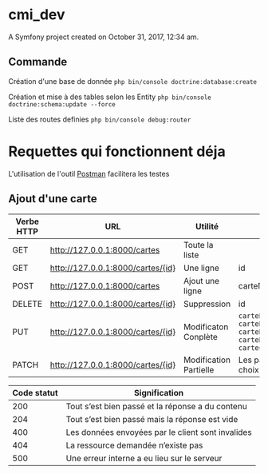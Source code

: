 cmi_dev
=======

A Symfony project created on October 31, 2017, 12:34 am.

## Commande 

Création d'une base de donnée 
`php bin/console doctrine:database:create`

Création et mise à des tables selon les Entity 
`php bin/console doctrine:schema:update --force`

Liste des routes definies
`php bin/console debug:router`



Requettes qui fonctionnent déja
===============================
L'utilisation de l'outil [Postman](https://www.getpostman.com/) facilitera les testes
## Ajout d'une carte
 

 | Verbe HTTP |			URL                  	    |     Utilité             |          Paramettres         |
 |------------|-------------------------------------|-------------------------|------------------------------|
 |   GET      | http://127.0.0.1:8000/cartes  	    |  Toute la liste         |								 |
 |   GET      | http://127.0.0.1:8000/cartes/{id}	|     Une ligne           |id 							 |
 |   POST     | http://127.0.0.1:8000/cartes        | Ajout une ligne         |carteNumero,carteCode		 |
 |  DELETE    | http://127.0.0.1:8000/cartes/{id}	|   Suppression           |id 							 |
 |	 PUT      | http://127.0.0.1:8000/cartes/{id}   |  Modificaton Conplète   |```carteNumero,  carteDateDelivrance[year],  carteDateDelivrance[month],  carteDateDelivrance[day],  carteCode```|
 |   PATCH    | http://127.0.0.1:8000/cartes/{id}   |  Modification Partielle | Les paramettres sont au choix|





| Code statut |	Signification|
|-|-|
|200 |	Tout s’est bien passé et la réponse a du contenu|
|204 |	Tout s’est bien passé mais la réponse est vide|
|400 |	Les données envoyées par le client sont invalides|
|404 |	La ressource demandée n’existe pas|
|500 |	Une erreur interne a eu lieu sur le serveur|